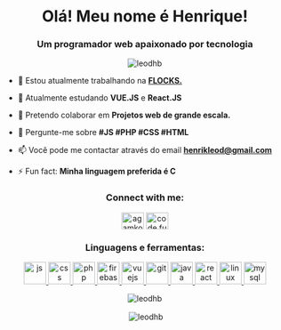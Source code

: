 <h1 align="center">Olá! Meu nome é Henrique!</h1>
<h3 align="center">Um programador web apaixonado por tecnologia</h3>

<p align="center"> <img src="https://komarev.com/ghpvc/?username=leodhb" alt="leodhb" /> </p>

- 🔭 Estou atualmente trabalhando na <a href="https://flocks.tv">**FLOCKS.**</a>

- 🌱 Atualmente estudando **VUE.JS** e **React.JS**

- 👯 Pretendo colaborar em **Projetos web de grande escala.**

- 💬 Pergunte-me sobre **#JS #PHP #CSS #HTML**

- 📫 Você pode me contactar através do email **henrikleod@gmail.com**

- ⚡ Fun fact: **Minha linguagem preferida é C**

<p align="center">
<h3 align="center">Connect with me:</h3>
</p>

<p align="center">  <a href="https://linkedin.com/in/agamkoradiya" target="blank"><img align="middle" src="https://cdn.jsdelivr.net/npm/simple-icons@3.0.1/icons/linkedin.svg" alt="agamkoradiya" height="30" width="40" /></a>
<a href="https://instagram.com/code.fun" target="blank"><img align="middle" src="https://cdn.jsdelivr.net/npm/simple-icons@3.0.1/icons/instagram.svg" alt="code.fun" height="30" width="40" /></a></p>

<h3 align="center">Linguagens e ferramentas:</h3>


<p align="center">  
	<a href="https://www.w3schools.com/js/" target="_blank"> 
		<img src="https://devicon.dev/devicon.git/icons/javascript/javascript-original.svg" alt="js" width="40" height="40"/> 
	</a> 
	<a href="https://www.w3schools.com/css/" target="_blank"> 
		<img src="https://devicon.dev/devicon.git/icons/css3/css3-original.svg" alt="css" width="40" height="40"/> 
	</a> 
	<a href="https://www.w3schools.com/php/" target="_blank"> 
		<img src="https://devicon.dev/devicon.git/icons/php/php-original.svg" alt="php" width="40" height="40"/> 
	</a> 
	<a href="https://firebase.google.com/" target="_blank"> 
		<img src="https://www.vectorlogo.zone/logos/firebase/firebase-icon.svg" alt="firebase" width="40" height="40"/> 
	</a> 
	<a href="https://vuejs.org" target="_blank"> 
		<img src="https://devicon.dev/devicon.git/icons/vuejs/vuejs-original.svg" alt="vuejs" width="40" height="40"/> 
	</a> 
	<a href="https://git-scm.com/" target="_blank"> 
		<img src="https://devicon.dev/devicon.git/icons/git/git-original.svg" alt="git" width="40" height="40"/> 
	</a> 
	<a href="https://www.java.com" target="_blank"> 
		<img src="https://devicon.dev/devicon.git/icons/java/java-original.svg" alt="java" width="40" height="40"/> 
	</a> 
	<a href="https://pt-br.reactjs.org/" target="_blank"> 
		<img src="https://devicon.dev/devicon.git/icons/react/react-original-wordmark.svg" alt="react" width="40" height="40"/> 
	</a> 
	<a href="https://www.linux.org/" target="_blank"> 
		<img src="https://devicons.github.io/devicon/devicon.git/icons/linux/linux-original.svg" alt="linux" width="40" height="40"/> 
	</a> 
	<a href="https://www.mysql.com/" target="_blank"> 
		<img src="https://devicons.github.io/devicon/devicon.git/icons/mysql/mysql-original-wordmark.svg" alt="mysql" width="40" height="40"/> 
	</a> 
</p>


<p align="center"><img align="center" src="https://github-readme-stats.vercel.app/api/top-langs/?username=leodhb&layout=compact" alt="leodhb" /></p>


<p align="center">&nbsp;<img align="center" src="https://github-readme-stats.vercel.app/api?username=leodhb&show_icons=true" alt="leodhb" /></p>
